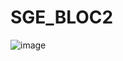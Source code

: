 # SGE_BLOC2
![image](https://github.com/user-attachments/assets/82aa8a20-1a6a-4ebd-9dd4-f177d808efc2)
